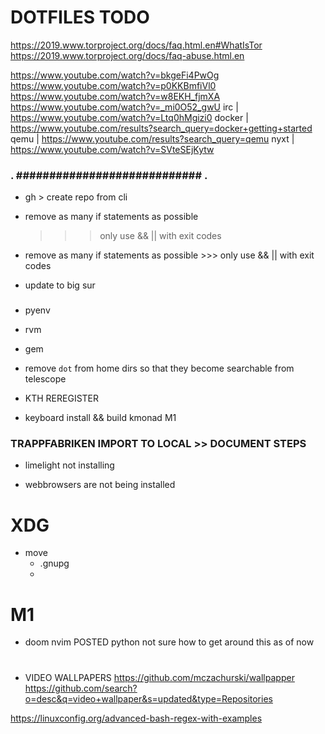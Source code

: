 # DOTFILES TODO

https://2019.www.torproject.org/docs/faq.html.en#WhatIsTor
https://2019.www.torproject.org/docs/faq-abuse.html.en

https://www.youtube.com/watch?v=bkgeFi4PwOg
https://www.youtube.com/watch?v=p0KKBmfiVl0
https://www.youtube.com/watch?v=w8EKH_fjmXA
https://www.youtube.com/watch?v=_mi0O52_gwU
irc     | https://www.youtube.com/watch?v=Ltq0hMgizi0
docker  | https://www.youtube.com/results?search_query=docker+getting+started
qemu    | https://www.youtube.com/results?search_query=qemu
nyxt    | https://www.youtube.com/watch?v=SVteSEjKytw

### . ############################ . ###


- gh > create repo from cli

- remove as many if statements as possible
    >>> only use && || with exit codes



- remove as many if statements as possible >>> only use && || with exit codes

- update to big sur

### 

- pyenv

- rvm

- gem


- remove `dot` from home dirs so that they become searchable from telescope

- KTH REREGISTER

- keyboard install && build kmonad M1

### TRAPPFABRIKEN IMPORT TO LOCAL >> DOCUMENT STEPS ###




- limelight not installing

- webbrowsers are not being installed

# XDG ##########################################

* move
    - .gnupg
    -

# M1 ###########################################

- doom nvim POSTED
    python not sure how to get around this as of now

# ########################################################

- VIDEO WALLPAPERS
    https://github.com/mczachurski/wallpapper
    https://github.com/search?o=desc&q=video+wallpaper&s=updated&type=Repositories

https://linuxconfig.org/advanced-bash-regex-with-examples
